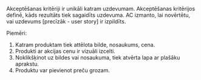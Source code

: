Akceptēšanas kritēriji ir unikāli katram uzdevumam. 
Akceptēšanas kritērijos definē, kāds rezultāts tiek sagaidīts uzdevuma. 
AC izmanto, lai novērtētu, vai uzdevums [precīzāk - user story] ir izpildīts.

Piemēri:

1. Katram produktam tiek attēlota bilde, nosaukums, cena.
2. Produkti ar akcijas cenu ir vizuāli izcelti.
3. Noklikšķinot uz bildes vai nosaukuma, tiek atvērta lapa ar plašāku aprakstu.
4. Produktu var pievienot preču grozam.
